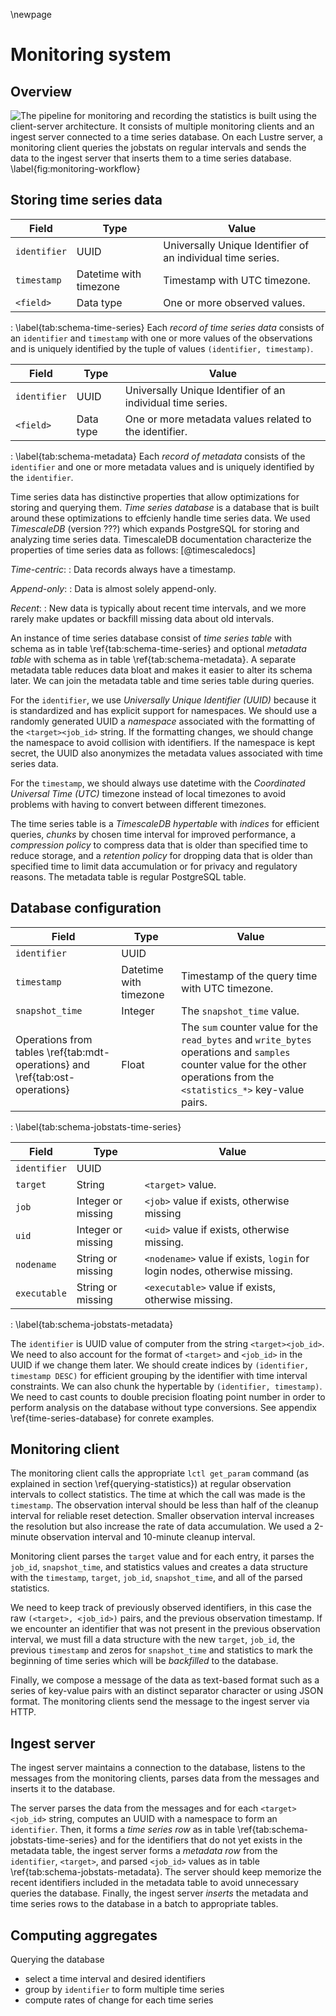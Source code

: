 \newpage

# Monitoring system
## Overview
![
The pipeline for monitoring and recording the statistics is built using the client-server architecture.
It consists of multiple monitoring clients and an ingest server connected to a time series database.
On each Lustre server, a monitoring client queries the jobstats on regular intervals and sends the data to the ingest server that inserts them to a time series database.
\label{fig:monitoring-workflow}
](figures/lustre-monitor.drawio.svg)


## Storing time series data
Field | Type | Value
---|----|----------
`identifier` | UUID | Universally Unique Identifier of an individual time series.
`timestamp` | Datetime with timezone | Timestamp with UTC timezone.
`<field>` | Data type | One or more observed values.

: \label{tab:schema-time-series}
  Each *record of time series data* consists of an `identifier` and `timestamp` with one or more values of the observations and is uniquely identified by the tuple of values `(identifier, timestamp)`.


Field | Type | Value
---|----|----------
`identifier` | UUID | Universally Unique Identifier of an individual time series.
`<field>` | Data type | One or more metadata values related to the identifier.

: \label{tab:schema-metadata}
  Each *record of metadata* consists of the `identifier` and one or more metadata values and is uniquely identified by the `identifier`.


Time series data has distinctive properties that allow optimizations for storing and querying them.
*Time series database* is a database that is built around these optimizations to effcienly handle time series data.
We used *TimescaleDB* (version ???) which expands PostgreSQL for storing and analyzing time series data.
TimescaleDB documentation characterize the properties of time series data as follows:
[@timescaledocs]

*Time-centric*:
: Data records always have a timestamp.

*Append-only*:
: Data is almost solely append-only.

*Recent*:
: New data is typically about recent time intervals, and we more rarely make updates or backfill missing data about old intervals.

An instance of time series database consist of *time series table* with schema as in table \ref{tab:schema-time-series} and optional *metadata table* with schema as in table \ref{tab:schema-metadata}.
A separate metadata table reduces data bloat and makes it easier to alter its schema later.
We can join the metadata table and time series table during queries.

For the `identifier`, we use *Universally Unique Identifier (UUID)* because it is standardized and has explicit support for namespaces.
We should use a randomly generated UUID a *namespace* associated with the formatting of the `<target><job_id>` string.
If the formatting changes, we should change the namespace to avoid collision with identifiers.
If the namespace is kept secret, the UUID also anonymizes the metadata values associated with time series data.

For the `timestamp`, we should always use datetime with the *Coordinated Universal Time (UTC)* timezone instead of local timezones to avoid problems with having to convert between different timezones.

The time series table is a *TimescaleDB hypertable* with *indices* for efficient queries, *chunks* by chosen time interval for improved performance, a *compression policy* to compress data that is older than specified time to reduce storage, and a *retention policy* for dropping data that is older than specified time to limit data accumulation or for privacy and regulatory reasons.
The metadata table is regular PostgreSQL table.


## Database configuration
Field | Type | Value
---|---|----------
`identifier` | UUID |
`timestamp` | Datetime with timezone | Timestamp of the query time with UTC timezone.
`snapshot_time` | Integer | The `snapshot_time` value.
Operations from tables \ref{tab:mdt-operations} and \ref{tab:ost-operations} | Float | The `sum` counter value for the `read_bytes` and `write_bytes` operations and `samples` counter value for the other operations from the `<statistics_*>` key-value pairs.

: \label{tab:schema-jobstats-time-series}


Field | Type | Value
---|---|----------
`identifier` | UUID |
`target` | String | `<target>` value.
`job` | Integer or missing | `<job>` value if exists, otherwise missing
`uid` | Integer or missing | `<uid>` value if exists, otherwise missing.
`nodename` | String or missing | `<nodename>` value if exists, `login` for login nodes, otherwise missing.
`executable` | String or missing | `<executable>` value if exists, otherwise missing.

: \label{tab:schema-jobstats-metadata}


The `identifier` is UUID value of computer from the string `<target><job_id>`.
We need to also account for the format of `<target>` and `<job_id>` in the UUID if we change them later.
We should create indices by `(identifier, timestamp DESC)` for efficient grouping by the identifier with time interval constraints.
We can also chunk the hypertable by `(identifier, timestamp)`.
We need to cast counts to double precision floating point number in order to perform analysis on the database without type conversions.
See appendix \ref{time-series-database} for conrete examples.


## Monitoring client
The monitoring client calls the appropriate `lctl get_param` command (as explained in section \ref{querying-statistics}) at regular observation intervals to collect statistics.
The time at which the call was made is the `timestamp`.
The observation interval should be less than half of the cleanup interval for reliable reset detection.
Smaller observation interval increases the resolution but also increase the rate of data accumulation.
We used a 2-minute observation interval and 10-minute cleanup interval.

Monitoring client parses the `target` value and for each entry, it parses the `job_id`, `snapshot_time`, and statistics values and creates a data structure with the `timestamp`, `target`, `job_id`, `snapshot_time`, and all of the parsed statistics.

We need to keep track of previously observed identifiers, in this case the raw `(<target>, <job_id>)` pairs, and the previous observation timestamp.
If we encounter an identifier that was not present in the previous observation interval, we must fill a data structure with the new `target`, `job_id`, the previous `timestamp` and zeros for `snapshot_time` and statistics to mark the beginning of time series which will be *backfilled* to the database.

Finally, we compose a message of the data as text-based format such as a series of key-value pairs with an distinct separator character or using JSON format.
The monitoring clients send the message to the ingest server via HTTP.


## Ingest server
The ingest server maintains a connection to the database, listens to the messages from the monitoring clients, parses data from the messages and inserts it to the database.

The server parses the data from the messages and for each `<target><job_id>` string, computes an UUID with a namespace to form an `identifier`.
Then, it forms a *time series row* as in table \ref{tab:schema-jobstats-time-series} and for the identifiers that do not yet exists in the metadata table, the ingest server forms a *metadata row* from the `identifier`, `<target>`, and parsed `<job_id>` values as in table \ref{tab:schema-jobstats-metadata}.
The server should keep memorize the recent identifiers included in the metadata table to avoid unnecessary queries the database.
Finally, the ingest server *inserts* the metadata and time series rows to the database in a batch to appropriate tables.


## Computing aggregates
Querying the database

* select a time interval and desired identifiers
* group by `identifier` to form multiple time series
* compute rates of change for each time series


